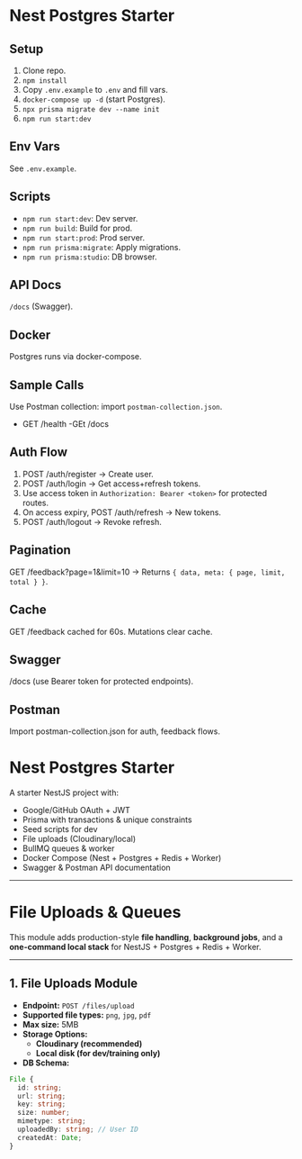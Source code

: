 # Nest Postgres Starter

## Setup
1. Clone repo.
2. `npm install`
3. Copy `.env.example` to `.env` and fill vars.
4. `docker-compose up -d` (start Postgres).
5. `npx prisma migrate dev --name init`
6. `npm run start:dev`

## Env Vars
See `.env.example`.

## Scripts
- `npm run start:dev`: Dev server.
- `npm run build`: Build for prod.
- `npm run start:prod`: Prod server.
- `npm run prisma:migrate`: Apply migrations.
- `npm run prisma:studio`: DB browser.

## API Docs
`/docs` (Swagger).

## Docker
Postgres runs via docker-compose.

## Sample Calls
Use Postman collection: import `postman-collection.json`.
- GET /health
-GEt /docs

## Auth Flow
1. POST /auth/register → Create user.
2. POST /auth/login → Get access+refresh tokens.
3. Use access token in `Authorization: Bearer <token>` for protected routes.
4. On access expiry, POST /auth/refresh → New tokens.
5. POST /auth/logout → Revoke refresh.

## Pagination
GET /feedback?page=1&limit=10 → Returns `{ data, meta: { page, limit, total } }`.

## Cache
GET /feedback cached for 60s. Mutations clear cache.

## Swagger
/docs (use Bearer token for protected endpoints).

## Postman
Import postman-collection.json for auth, feedback flows.    


# Nest Postgres Starter

A starter NestJS project with:

- Google/GitHub OAuth + JWT
- Prisma with transactions & unique constraints
- Seed scripts for dev
- File uploads (Cloudinary/local)
- BullMQ queues & worker
- Docker Compose (Nest + Postgres + Redis + Worker)
- Swagger & Postman API documentation

---

# File Uploads & Queues

This module adds production-style **file handling**, **background jobs**, and a **one-command local stack** for NestJS + Postgres + Redis + Worker.

---

## 1. File Uploads Module

- **Endpoint:** `POST /files/upload`
- **Supported file types:** `png`, `jpg`, `pdf`
- **Max size:** 5MB
- **Storage Options:**
  - **Cloudinary (recommended)**
  - **Local disk (for dev/training only)**
- **DB Schema:** 
```ts
File {
  id: string;
  url: string;
  key: string;
  size: number;
  mimetype: string;
  uploadedBy: string; // User ID
  createdAt: Date;
}